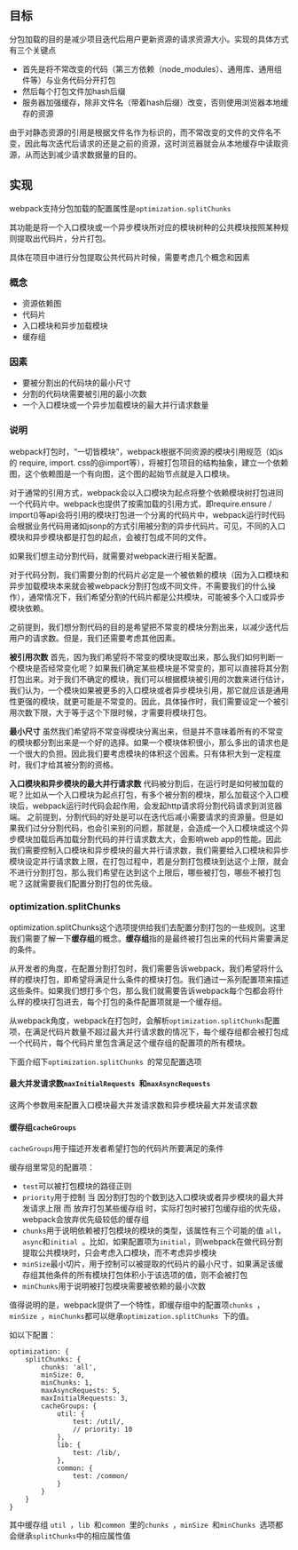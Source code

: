 ## 目标

分包加载的目的是减少项目迭代后用户更新资源的请求资源大小。实现的具体方式有三个关键点

- 首先是将不常改变的代码（第三方依赖（node_modules）、通用库、通用组件等）与业务代码分开打包
- 然后每个打包文件加hash后缀
- 服务器加强缓存，除非文件名（带着hash后缀）改变，否则使用浏览器本地缓存的资源

由于对静态资源的引用是根据文件名作为标识的，而不常改变的文件的文件名不变，因此每次迭代后请求的还是之前的资源，这时浏览器就会从本地缓存中读取资源，从而达到减少请求数据量的目的。

## 实现

webpack支持分包加载的配置属性是```optimization.splitChunks```

其功能是将一个入口模块或一个异步模块所对应的模块树种的公共模块按照某种规则提取出代码片，分片打包。

具体在项目中进行分包提取公共代码片时候，需要考虑几个概念和因素

### 概念

- 资源依赖图
- 代码片
- 入口模块和异步加载模块
- 缓存组

### 因素

- 要被分割出的代码块的最小尺寸
- 分割的代码块需要被引用的最小次数
- 一个入口模块或一个异步加载模块的最大并行请求数量

### 说明

webpack打包时，“一切皆模块”，webpack根据不同资源的模块引用规范（如js的 require, import. css的@import等），将被打包项目的结构抽象，建立一个依赖图，这个依赖图是一个有向图，这个图的起始节点就是入口模块。

对于通常的引用方式，webpack会以入口模块为起点将整个依赖模块树打包进同一个代码片中。webpack也提供了按需加载的引用方式，即require.ensure / import()等api会将引用的模块打包进一个分离的代码片中，webpack运行时代码会根据业务代码用诸如jsonp的方式引用被分割的异步代码片。可见，不同的入口模块和异步模块都是打包的起点，会被打包成不同的文件。

如果我们想主动分割代码，就需要对webpack进行相关配置。

对于代码分割，我们需要分割的代码片必定是一个被依赖的模块（因为入口模块和异步加载模块本来就会被webpack分割打包成不同文件，不需要我们的什么操作），通常情况下，我们希望分割的代码片都是公共模块，可能被多个入口或异步模块依赖。

之前提到，我们想分割代码的目的是希望把不常变的模块分割出来，以减少迭代后用户的请求数。但是，我们还需要考虑其他因素。

**被引用次数**  首先，因为我们希望将不常变的模块提取出来，那么我们如何判断一个模块是否经常变化呢？如果我们确定某些模块是不常变的，那可以直接将其分割打包出来。对于我们不确定的模块，我们可以根据模块被引用的次数来进行估计，我们认为，一个模块如果被更多的入口模块或者异步模块引用，那它就应该是通用性更强的模块，就更可能是不常变的。因此，具体操作时，我们需要设定一个被引用次数下限，大于等于这个下限时候，才需要将模块打包。

**最小尺寸**  虽然我们希望将不常变得模块分离出来，但是并不意味着所有的不常变的模块都分割出来是一个好的选择。如果一个模块体积很小，那么多出的请求也是一个很大的负担。因此我们要考虑模块的体积这个因素。只有体积大到一定程度时，我们才给其被分割的资格。

**入口模块和异步模块的最大并行请求数**  代码被分割后，在运行时是如何被加载的呢？比如从一个入口模块为起点打包，有多个被分割的模块，那么加载这个入口模块后，webpack运行时代码会起作用，会发起http请求将分割代码请求到浏览器端。 之前提到，分割代码的好处是可以在迭代后减小需要请求的资源量。但是如果我们过分分割代码，也会引来别的问题，那就是，会造成一个入口模块或这个异步模块加载后再加载分割代码的并行请求数太大，会影响web app的性能。因此我们需要控制入口模块和异步模块的最大并行请求数，我们需要给入口模块和异步模块设定并行请求数上限，在打包过程中，若是分割打包模块到达这个上限，就会不进行分割打包，那么我们希望在达到这个上限后，哪些被打包，哪些不被打包呢？这就需要我们配置分割打包的优先级。

### optimization.splitChunks

optimization.splitChunks这个选项提供给我们去配置分割打包的一些规则。这里我们需要了解一下**缓存组**的概念。**缓存组**指的是最终被打包出来的代码片需要满足的条件。

从开发者的角度，在配置分割打包时，我们需要告诉webpack，我们希望将什么样的模块打包，即希望将满足什么条件的模块打包。我们通过一系列配置项来描述这些条件。如果我们想打多个包，那么我们就需要告诉webpack每个包都会将什么样的模块打包进去，每个打包的条件配置项就是一个缓存组。

从webpack角度，webpack在打包时，会解析```optimization.splitChunks```配置项，在满足代码片数量不超过最大并行请求数的情况下，每个缓存组都会被打包成一个代码片，每个代码片里包含满足这个缓存组的配置项的所有模块。

下面介绍下```optimization.splitChunks ```的常见配置选项

#### 最大并发请求数```maxInitialRequests ```和```maxAsyncRequests ```
这两个参数用来配置入口模块最大并发请求数和异步模块最大并发请求数

#### 缓存组```cacheGroups```

```cacheGroups```用于描述开发者希望打包的代码片所要满足的条件

缓存组里常见的配置项：

- ```test```可以被打包模块的路径正则
- ```priority```用于控制 当 因分割打包的个数到达入口模块或者异步模块的最大并发请求上限 而 放弃打包某些缓存组 时，实际打包时被打包缓存组的优先级，webpack会放弃优先级较低的缓存组
- ```chunks```用于说明依赖被打包模块的模块的类型，该属性有三个可能的值 ```all```，```async```和```initial ```。比如，如果配置项为```initial```，则webpack在做代码分割提取公共模块时，只会考虑入口模块，而不考虑异步模块
- ```minSize```最小切片，用于控制可以被提取的代码片的最小尺寸，如果满足该缓存组其他条件的所有模块打包体积小于该选项的值，则不会被打包
- ```minChunks```用于说明被打包模块需要被依赖的最小次数

值得说明的是，webpack提供了一个特性，即缓存组中的配置项```chunks ```，```minSize ```，```minChunks```都可以继承```optimization.splitChunks ```下的值。

如以下配置：

```
optimization: {
    splitChunks: {
        chunks: 'all',
        minSize: 0,
        minChunks: 1,
        maxAsyncRequests: 5,
        maxInitialRequests: 3,
        cacheGroups: {
            util: {
                test: /util/,
                // priority: 10
            },
            lib: {
                test: /lib/,
            },
            common: {
                test: /common/
            }
        }
    }
}
```

其中缓存组 ```util ```，```lib ```和```common ```里的```chunks ```，```minSize ```和```minChunks ```选项都会继承```splitChunks```中的相应属性值